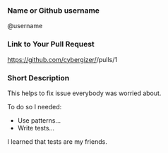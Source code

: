 ### Name or Github username

@username

### Link to Your Pull Request

https://github.com/cybergizer/<project-name>/pulls/1

### Short Description

This helps to fix issue everybody was worried about.

To do so I needed:

* Use patterns...
* Write tests...

I learned that tests are my friends.
